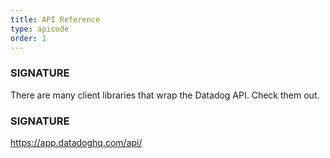 ```yaml
---
title: API Reference
type: apicode
order: 1
---
```

### SIGNATURE
There are many client libraries that wrap the Datadog API. Check them out.

### SIGNATURE
https://app.datadoghq.com/api/